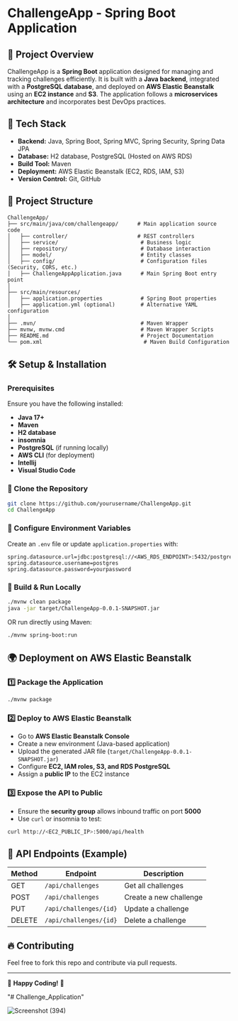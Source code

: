 # ChallengeApp - Spring Boot Application

## 📌 Project Overview
ChallengeApp is a **Spring Boot** application designed for managing and tracking challenges efficiently. It is built with a **Java backend**, integrated with a **PostgreSQL database**, and deployed on **AWS Elastic Beanstalk** using an **EC2 instance** and **S3**. The application follows a **microservices architecture** and incorporates best DevOps practices.

## 🚀 Tech Stack
- **Backend:** Java, Spring Boot, Spring MVC, Spring Security, Spring Data JPA
- **Database:** H2 database, PostgreSQL (Hosted on AWS RDS)
- **Build Tool:** Maven
- **Deployment:** AWS Elastic Beanstalk (EC2, RDS, IAM, S3)
- **Version Control:** Git, GitHub

## 📂 Project Structure
```
ChallengeApp/
├── src/main/java/com/challengeapp/      # Main application source code
│   ├── controller/                      # REST controllers
│   ├── service/                          # Business logic
│   ├── repository/                       # Database interaction
│   ├── model/                            # Entity classes
│   ├── config/                           # Configuration files (Security, CORS, etc.)
│   ├── ChallengeAppApplication.java      # Main Spring Boot entry point
│
├── src/main/resources/
│   ├── application.properties            # Spring Boot properties
│   ├── application.yml (optional)        # Alternative YAML configuration
│
├── .mvn/                                 # Maven Wrapper
├── mvnw, mvnw.cmd                        # Maven Wrapper Scripts
├── README.md                             # Project Documentation
└── pom.xml                                # Maven Build Configuration
```

## 🛠️ Setup & Installation
### Prerequisites
Ensure you have the following installed:
- **Java 17+**
- **Maven**
- **H2 database**
- **insomnia**
- **PostgreSQL** (if running locally)
- **AWS CLI** (for deployment)
- **Intellij**
- **Visual Studio Code**

### 🔹 Clone the Repository
```sh
git clone https://github.com/yourusername/ChallengeApp.git
cd ChallengeApp
```

### 🔹 Configure Environment Variables
Create an `.env` file or update `application.properties` with:
```properties
spring.datasource.url=jdbc:postgresql://<AWS_RDS_ENDPOINT>:5432/postgres
spring.datasource.username=postgres
spring.datasource.password=yourpassword
```

### 🔹 Build & Run Locally
```sh
./mvnw clean package
java -jar target/ChallengeApp-0.0.1-SNAPSHOT.jar
```
OR run directly using Maven:
```sh
./mvnw spring-boot:run
```

## 🌍 Deployment on AWS Elastic Beanstalk
### **1️⃣ Package the Application**
```sh
./mvnw package
```
### **2️⃣ Deploy to AWS Elastic Beanstalk**
- Go to **AWS Elastic Beanstalk Console**
- Create a new environment (Java-based application)
- Upload the generated JAR file (`target/ChallengeApp-0.0.1-SNAPSHOT.jar`)
- Configure **EC2, IAM roles, S3, and RDS PostgreSQL**
- Assign a **public IP** to the EC2 instance

### **3️⃣ Expose the API to Public**
- Ensure the **security group** allows inbound traffic on port **5000**
- Use `curl` or insomnia to test:
```sh
curl http://<EC2_PUBLIC_IP>:5000/api/health
```

## 📌 API Endpoints (Example)
| Method | Endpoint             | Description             |
|--------|----------------------|-------------------------|
| GET    | `/api/challenges`    | Get all challenges      |
| POST   | `/api/challenges`    | Create a new challenge  |
| PUT    | `/api/challenges/{id}` | Update a challenge   |
| DELETE | `/api/challenges/{id}` | Delete a challenge   |

## 🔥 Contributing
Feel free to fork this repo and contribute via pull requests.

---
🚀 **Happy Coding!** 🎯

"# Challenge_Application" 

![Screenshot (394)](https://github.com/user-attachments/assets/74398495-029d-4742-a681-e158edb04b29)
